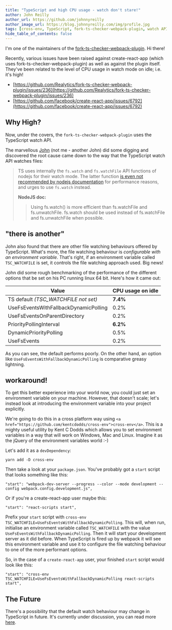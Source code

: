 ```yaml
---
title: "TypeScript and high CPU usage - watch don't stare!"
author: John Reilly
author_url: https://github.com/johnnyreilly
author_image_url: https://blog.johnnyreilly.com/img/profile.jpg
tags: [cross-env, TypeScript, fork-ts-checker-webpack-plugin, watch API, Webpack]
hide_table_of_contents: false
---
```

I'm one of the maintainers of the [fork-ts-checker-webpack-plugin](https://github.com/Realytics/fork-ts-checker-webpack-plugin). Hi there!

Recently, various issues have been raised against create-react-app (which uses fork-ts-checker-webpack-plugin) as well as against the plugin itself. They've been related to the level of CPU usage in watch mode on idle; i.e. it's high!

- [https://github.com/Realytics/fork-ts-checker-webpack-plugin/issues/236](https://github.com/Realytics/fork-ts-checker-webpack-plugin/issues/236)
- [https://github.com/facebook/create-react-app/issues/6792](https://github.com/facebook/create-react-app/issues/6792)



## Why High?

Now, under the covers, the `fork-ts-checker-webpack-plugin` uses the TypeScript watch API.

The marvellous [John](https://github.com/NeKJ) (not me - another John) did some digging and discovered the root cause came down to the way that the TypeScript watch API watches files:

> TS uses internally the `fs.watch` and `fs.watchFile` API functions of nodejs for their watch mode. The latter function [is even not recommended by nodejs documentation](https://nodejs.org/api/fs.html#fs_fs_watchfile_filename_options_listener) for performance reasons, and urges to use `fs.watch` instead.
> 
>  **NodeJS doc:**
> 
> > Using fs.watch() is more efficient than fs.watchFile and fs.unwatchFile. fs.watch should be used instead of fs.watchFile and fs.unwatchFile when possible.

## "there is another"

John also found that there are other file watching behaviours offered by TypeScript. What's more, the file watching behaviour is *configurable with an environment variable*. That's right, if an environment variable called `TSC_WATCHFILE` is set, it controls the file watching approach used. Big news!

John did some rough benchmarking of the performance of the different options that be set on his PC running linux 64 bit. Here's how it came out:

| Value                                 | CPU usage on idle                     |
| ------------------------------------- | ------------------------------------- |
| TS default *(TSC\_WATCHFILE not set)* | **7\.4%**                             |
| UseFsEventsWithFallbackDynamicPolling | 0\.2%                                 |
| UseFsEventsOnParentDirectory          | 0\.2%                                 |
| PriorityPollingInterval               | **6\.2%**                             |
| DynamicPriorityPolling                | 0\.5%                                 |
| UseFsEvents                           | 0\.2%                                 |

As you can see, the default performs poorly. On the other hand, an option like `UseFsEventsWithFallbackDynamicPolling` is comparative greasy lightning.

## workaround!

To get this better experience into your world now, you could just set an environment variable on your machine. However, that doesn't scale; let's instead look at introducing the environment variable into your project explicitly.

We're going to do this in a cross platform way using `<a href="https://github.com/kentcdodds/cross-env">cross-env</a>`. This is a mighty useful utility by Kent C Dodds which allows you to set environment variables in a way that will work on Windows, Mac and Linux. Imagine it as the jQuery of the environment variables world :-)

Let's add it as a `devDependency`:

```
yarn add -D cross-env
```

Then take a look at your `package.json`. You've probably got a `start` script that looks something like this:

```
"start": "webpack-dev-server --progress --color --mode development --config webpack.config.development.js",
```

Or if you're a create-react-app user maybe this:

```
"start": "react-scripts start",
```

Prefix your `start` script with `cross-env TSC_WATCHFILE=UseFsEventsWithFallbackDynamicPolling`. This will, when run, initialise an environment variable called `TSC_WATCHFILE` with the value `UseFsEventsWithFallbackDynamicPolling`. Then it will start your development server as it did before. When TypeScript is fired up by webpack it will see this environment variable and use it to configure the file watching behaviour to one of the more performant options.

So, in the case of a `create-react-app` user, your finished `start` script would look like this:

```
"start": "cross-env TSC_WATCHFILE=UseFsEventsWithFallbackDynamicPolling react-scripts start",
```

## The Future

There's a possibility that the default watch behaviour may change in TypeScript in future. It's currently under discussion, you can read more [here](https://github.com/microsoft/TypeScript/issues/31048).



